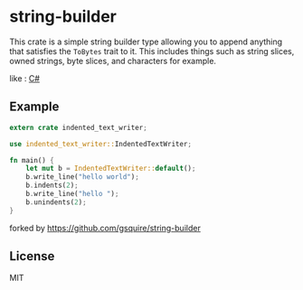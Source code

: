 # string-builder

This crate is a simple string builder type allowing you to append anything that satisfies the
`ToBytes` trait to it. This includes things such as string slices, owned strings, byte slices,
and characters for example.

like : [C#](https://learn.microsoft.com/en-us/dotnet/api/system.codedom.compiler.indentedtextwriter) 
## Example
```rust
extern crate indented_text_writer;

use indented_text_writer::IndentedTextWriter;

fn main() {
    let mut b = IndentedTextWriter::default();
    b.write_line("hello world");
    b.indents(2);
    b.write_line("hello ");
    b.unindents(2);
}
```

forked by https://github.com/gsquire/string-builder
## License
MIT